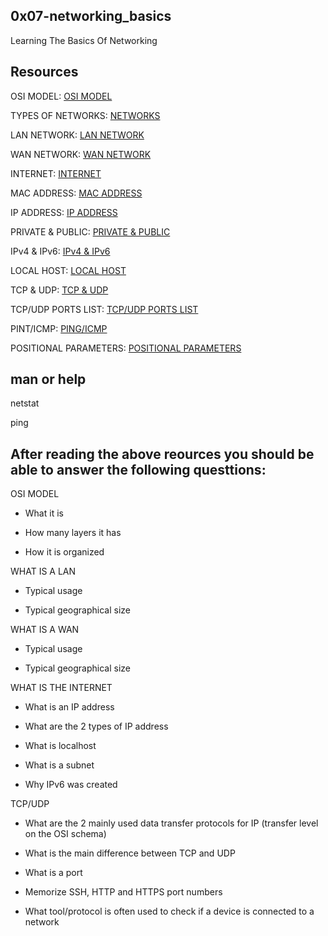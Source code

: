 ## 0x07-networking_basics

Learning The Basics Of Networking

## Resources

OSI MODEL: [OSI MODEL](https://en.wikipedia.org/wiki/OSI_model)

TYPES OF NETWORKS: [NETWORKS](https://www.lifewire.com/lans-wans-and-other-area-networks-817376)

LAN NETWORK: [LAN NETWORK](https://en.wikipedia.org/wiki/Local_area_network)

WAN NETWORK: [WAN NETWORK](https://en.wikipedia.org/wiki/Wide_area_network)

INTERNET: [INTERNET](https://en.wikipedia.org/wiki/Internet)

MAC ADDRESS: [MAC ADDRESS](https://whatismyipaddress.com/mac-address)

IP ADDRESS: [IP ADDRESS](https://www.bleepingcomputer.com/tutorials/ip-addresses-explained/)

PRIVATE & PUBLIC: [PRIVATE & PUBLIC](https://www.iplocation.net/public-vs-private-ip-address)

IPv4 & IPv6: [IPv4 & IPv6](https://www.webopedia.com/insights/ipv6-ipv4-difference/)

LOCAL HOST: [LOCAL HOST](https://en.wikipedia.org/wiki/Localhost)

TCP & UDP: [TCP & UDP](https://www.howtogeek.com/190014/htg-explains-what-is-the-difference-between-tcp-and-udp/)

TCP/UDP PORTS LIST: [TCP/UDP PORTS LIST](https://www.howtogeek.com/190014/htg-explains-what-is-the-difference-between-tcp-and-udp/)

PINT/ICMP: [PING/ICMP](https://en.wikipedia.org/wiki/Ping_%28networking_utility%29)

POSITIONAL PARAMETERS: [POSITIONAL PARAMETERS](https://wiki.bash-hackers.org/scripting/posparams)

## man or help
netstat

ping

## After reading the above reources you should be able to answer the following questtions:

OSI MODEL

* What it is

* How many layers it has

* How it is organized

WHAT IS A LAN

* Typical usage

* Typical geographical size

WHAT IS A WAN

* Typical usage

* Typical geographical size

WHAT IS THE INTERNET

* What is an IP address

* What are the 2 types of IP address

* What is localhost

* What is a subnet
 
* Why IPv6 was created

TCP/UDP

* What are the 2 mainly used data transfer protocols for IP (transfer level on the OSI schema)

* What is the main difference between TCP and UDP

* What is a port

* Memorize SSH, HTTP and HTTPS port numbers

* What tool/protocol is often used to check if a device is connected to a network
